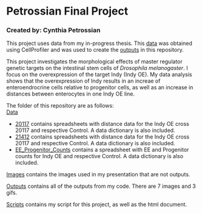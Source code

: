 # Petrossian Final Project
### Created by: Cynthia Petrossian

This project uses data from my in-progress thesis. This [data](https://github.com/Biol551-CSUN/Petrossian_Final_Project/tree/main/Final_Project/Data) was obtained using CellProfiler and was used to create the [outputs](https://github.com/Biol551-CSUN/Petrossian_Final_Project/tree/main/Final_Project/Outputs) in this repository. 

This project investigates the morphological effects of master regulator genetic targets on the intestinal stem cells of *Drosophila melanogaster*. I focus on the overexpression of the target Indy (Indy OE). My data analysis shows that the overexpression of Indy results in an increae of enteroendrocrine cells relative to progenitor cells, as well as an increase in distances between enterocytes in one Indy OE line. 

The folder of this repository are as follows:  
[Data](https://github.com/Biol551-CSUN/Petrossian_Final_Project/tree/main/Final_Project/Data)  
- [20117](https://github.com/Biol551-CSUN/Petrossian_Final_Project/tree/main/Final_Project/Data/20117) contains spreadsheets with distance data for the Indy OE cross 20117 and respective Control. A data dictionary is also included. 
- [21412](https://github.com/Biol551-CSUN/Petrossian_Final_Project/tree/main/Final_Project/Data/21412) contains spreadsheets with distance data for the Indy OE cross 20117 and respective Control. A data dictionary is also included.  
- [EE_Progenitor_Counts](https://github.com/Biol551-CSUN/Petrossian_Final_Project/tree/main/Final_Project/Data/EE_Progenitor_Counts) contains a spreadsheet with EE and Progenitor counts for Indy OE and respective Control. A data dictionary is also included. 

[Images](https://github.com/Biol551-CSUN/Petrossian_Final_Project/tree/main/Final_Project/Images) contains the images used in my presentation that are not outputs.  

[Outputs](https://github.com/Biol551-CSUN/Petrossian_Final_Project/tree/main/Final_Project/Outputs) contains all of the outputs from my code. There are 7 images and 3 gifs.  

[Scripts](https://github.com/Biol551-CSUN/Petrossian_Final_Project/tree/main/Final_Project/Scripts) contains my script for this project, as well as the html document. 

